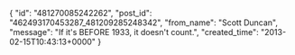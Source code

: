  {
   "id": "481270085242262",
   "post_id": "462493170453287_481209285248342",
   "from_name": "Scott Duncan",
   "message": "If it's BEFORE 1933, it doesn't count.",
   "created_time": "2013-02-15T10:43:13+0000"
 }
